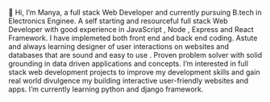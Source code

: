 👋 Hi, I’m Manya, a full stack Web Developer and currently pursuing B.tech in Electronics Enginee.
A self starting and resourceful full stack Web Developer with good experience in JavaScript , Node , Express and React Framework. 
I have implemeted both front end and back end coding.
Astute and always learning designer of user interactions on websites and databases that are sound and easy to use .
Proven problem solver with solid grounding in data driven applications and concepts.
I’m interested in full stack web development projects to improve my development skills and gain real world divulgence my building interactive user-friendly websites and apps.
I’m currently learning python and django framework.

<!---
manyapnd17/manyapnd17 is a ✨ special ✨ repository because its `README.md` (this file) appears on your GitHub profile.
You can click the Preview link to take a look at your changes.
--->

